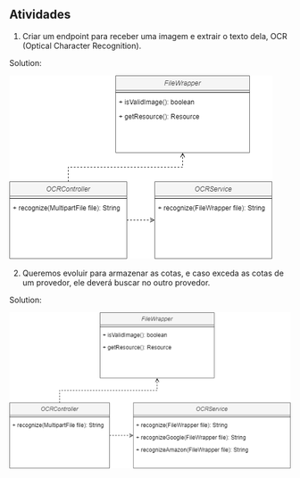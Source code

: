 ## Atividades

1. Criar um endpoint para receber uma imagem e extrair o texto dela, OCR (Optical Character Recognition).

Solution:

![1 SRP.png](images/1_SRP.png)

2. Queremos evoluir para armazenar as cotas, e caso exceda as cotas de um provedor, ele deverá buscar no outro provedor.

Solution:

![2 NOT_OCP.png](images/2_NOT_OCP.png)